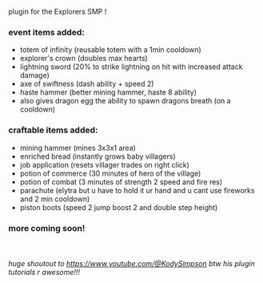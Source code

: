 plugin for the Explorers SMP !

### event items added:

* totem of infinity (reusable totem with a 1min cooldown)
* explorer's crown (doubles max hearts)
* lightning sword (20% to strike lightning on hit with increased attack damage)
* axe of swiftness (dash ability + speed 2)
* haste hammer (better mining hammer, haste 8 ability)
* also gives dragon egg the ability to spawn dragons breath (on a cooldown)

### craftable items added:
* mining hammer (mines 3x3x1 area)
* enriched bread (instantly grows baby villagers)
* job application (resets villager trades on right click)
* potion of commerce (30 minutes of hero of the village)
* potion of combat (3 minutes of strength 2 speed and fire res)
* parachute (elytra but u have to hold it ur hand and u cant use fireworks and 2 min cooldown)
* piston boots (speed 2 jump boost 2 and double step height)


### more coming soon!

<br>

###### huge shoutout to https://www.youtube.com/@KodySimpson btw his plugin tutorials r awesome!!!
